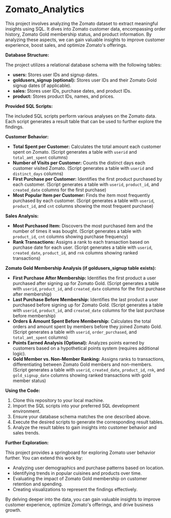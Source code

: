 # Zomato_Analytics
This project involves analyzing the Zomato dataset to extract meaningful insights using SQL. It dives into Zomato customer data, encompassing order history, Zomato Gold membership status, and product information. By analyzing these aspects, we can gain valuable insights to improve customer experience, boost sales, and optimize Zomato's offerings.

**Database Structure:**

The project utilizes a relational database schema with the following tables:

* **users:** Stores user IDs and signup dates.
* **goldusers_signup (optional):** Stores user IDs and their Zomato Gold signup dates (if applicable).
* **sales:** Stores user IDs, purchase dates, and product IDs.
* **product:** Stores product IDs, names, and prices.

**Provided SQL Scripts:**

The included SQL scripts perform various analyses on the Zomato data.  Each script generates a result table that can be used to further explore the findings.

**Customer Behavior:**

* **Total Spent per Customer:** Calculates the total amount each customer spent on Zomato. (Script generates a table with `userid` and `total_amt_spent` columns)
* **Number of Visits per Customer:** Counts the distinct days each customer visited Zomato. (Script generates a table with `userid` and `distinct_days` columns)
* **First Purchase per Customer:** Identifies the first product purchased by each customer. (Script generates a table with `userid`, `product_id`, and `created_date` columns for the first purchase)
* **Most Popular Item per Customer:** Finds the item most frequently purchased by each customer. (Script generates a table with `userid`, `product_id`, and `cnt` columns showing the most frequent purchase)

**Sales Analysis:**

* **Most Purchased Item:** Discovers the most purchased item and the number of times it was bought. (Script generates a table with `product_id`, `cnt` columns showing purchase frequency)
* **Rank Transactions:** Assigns a rank to each transaction based on purchase date for each user. (Script generates a table with `userid`, `created_date`, `product_id`, and `rnk` columns showing ranked transactions)

**Zomato Gold Membership Analysis (if goldusers_signup table exists):**

* **First Purchase After Membership:** Identifies the first product a user purchased after signing up for Zomato Gold. (Script generates a table with `userid`, `product_id`, and `created_date` columns for the first purchase after membership)
* **Last Purchase Before Membership:** Identifies the last product a user purchased before signing up for Zomato Gold. (Script generates a table with `userid`, `product_id`, and `created_date` columns for the last purchase before membership)
* **Orders & Amount Spent Before Membership:** Calculates the total orders and amount spent by members before they joined Zomato Gold. (Script generates a table with `userid`, `order_purchased`, and `total_amt_spent` columns)
* **Points Earned Analysis (Optional):** Analyzes points earned by customers based on a hypothetical points system (requires additional logic).
* **Gold Member vs. Non-Member Ranking:** Assigns ranks to transactions, differentiating between Zomato Gold members and non-members. (Script generates a table with `userid`, `created_date`, `product_id`, `rnk`, and `gold_signup_date` columns showing ranked transactions with gold member status)

**Using the Code:**

1. Clone this repository to your local machine.
2. Import the SQL scripts into your preferred SQL development environment.
3. Ensure your database schema matches the one described above.
4. Execute the desired scripts to generate the corresponding result tables.
5. Analyze the result tables to gain insights into customer behavior and sales trends.

**Further Exploration:**

This project provides a springboard for exploring Zomato user behavior further. You can extend this work by:

* Analyzing user demographics and purchase patterns based on location.
* Identifying trends in popular cuisines and products over time.
* Evaluating the impact of Zomato Gold membership on customer retention and spending.
* Creating visualizations to represent the findings effectively.

By delving deeper into the data, you can gain valuable insights to improve customer experience, optimize Zomato's offerings, and drive business growth.
